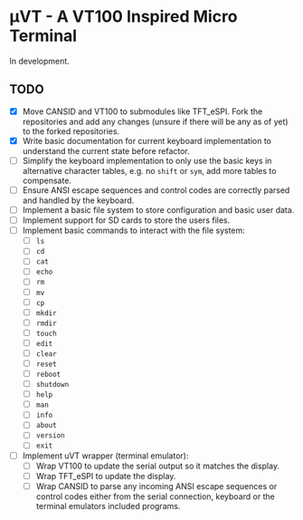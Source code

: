 # µVT - A VT100 Inspired Micro Terminal

In development.

## TODO

- [x] Move CANSID and VT100 to submodules like TFT_eSPI. Fork the repositories and add any changes (unsure if there will be any as of yet) to the forked repositories.
- [x] Write basic documentation for current keyboard implementation to understand the current state before refactor.
- [ ] Simplify the keyboard implementation to only use the basic keys in alternative character tables, e.g. no `shift` or `sym`, add more tables to compensate.
- [ ] Ensure ANSI escape sequences and control codes are correctly parsed and handled by the keyboard.
- [ ] Implement a basic file system to store configuration and basic user data.
- [ ] Implement support for SD cards to store the users files.
- [ ] Implement basic commands to interact with the file system:
    - [ ] `ls`
    - [ ] `cd`
    - [ ] `cat`
    - [ ] `echo`
    - [ ] `rm`
    - [ ] `mv`
    - [ ] `cp`
    - [ ] `mkdir`
    - [ ] `rmdir`
    - [ ] `touch`
    - [ ] `edit`
    - [ ] `clear`
    - [ ] `reset`
    - [ ] `reboot`
    - [ ] `shutdown`
    - [ ] `help`
    - [ ] `man`
    - [ ] `info`
    - [ ] `about`
    - [ ] `version`
    - [ ] `exit`
- [ ] Implement uVT wrapper (terminal emulator):
    - [ ] Wrap VT100 to update the serial output so it matches the display.
    - [ ] Wrap TFT_eSPI to update the display.
    - [ ] Wrap CANSID to parse any incoming ANSI escape sequences or control codes either from the serial connection, keyboard or the terminal emulators included programs.
